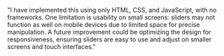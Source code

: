 "I have implemented this using only HTML, CSS, and JavaScript, with no frameworks. One limitation is usability on small screens: sliders may not function as well on mobile devices due to limited space for precise manipulation. A future improvement could be optimizing the design for responsiveness, ensuring sliders are easy to use and adjust on smaller screens and touch interfaces."
